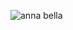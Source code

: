 ![anna bella](https://user-images.githubusercontent.com/78672215/113188083-febf4c00-922f-11eb-98b7-4c513b82c019.png)
